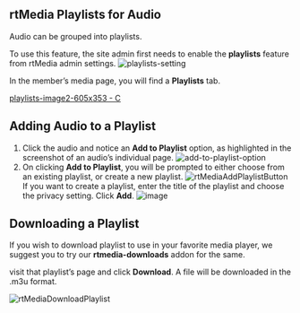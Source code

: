 ## rtMedia Playlists for Audio

Audio can be grouped into playlists.

To use this feature, the site admin first needs to enable the **playlists** feature from rtMedia admin settings.
![playlists-setting](https://cloud.githubusercontent.com/assets/9261540/7982194/b303c09c-0ad2-11e5-8ae5-8f428e053fae.png)

In the member’s media page, you will find a **Playlists** tab.

[playlists-image2-605x353 - C](https://cloud.githubusercontent.com/assets/9261540/7982212/d4b488f2-0ad2-11e5-857e-5f5a6bf2f9ba.png)


## Adding Audio to a Playlist


1. Click the audio and notice an **Add to Playlist** option, as highlighted in the screenshot of an audio’s individual page.
![add-to-playlist-option](https://cloud.githubusercontent.com/assets/7771963/7862670/0883e8a2-0575-11e5-9e34-c65e5dc8dc87.png)
2. On clicking **Add to Playlist**, you will be prompted to either choose from an existing playlist, or create a new playlist.
![rtMediaAddPlaylistButton](https://cloud.githubusercontent.com/assets/9261540/7982233/0db1612a-0ad3-11e5-85fc-252ae59d9f53.png)
If you want to create a playlist, enter the title of the playlist and choose the privacy setting. Click **Add**.
![image](https://cloud.githubusercontent.com/assets/9261540/7982250/2954ed48-0ad3-11e5-8cc5-d021f679962d.png)


## Downloading a Playlist


If you wish to download playlist to use in your favorite media player, we suggest you to try our **rtmedia-downloads** addon for the same.

visit that playlist’s page and click **Download**. A file will be downloaded in the .m3u format.

![rtMediaDownloadPlaylist](https://cloud.githubusercontent.com/assets/9261540/7982310/c88e3a90-0ad3-11e5-8f83-d54185902ae3.png)
